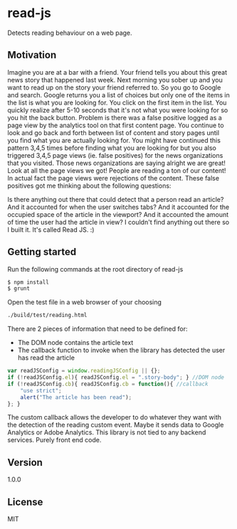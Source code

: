 # read-js
Detects reading behaviour on a web page.

## Motivation

Imagine you are at a bar with a friend.
Your friend tells you about this great news story that happened last week.
Next morning you sober up and you want to read up on the story your friend referred to.
So you go to Google and search.
Google returns you a list of choices but only one of the items in the list is what you are looking for.
You click on the first item in the list.
You quickly realize after 5-10 seconds that it's not what you were looking for so you hit the back button. Problem is there was a false positive logged as a page view by the analytics tool on that first content page.
You continue to look and go back and forth between list of content and story pages until you find what you are actually looking for.
You might have continued this pattern 3,4,5 times before finding what you are looking for but you also triggered 3,4,5 page views (ie. false positives) for the news organizations that you visited.
Those news organizations are saying alright we are great!
Look at all the page views we got!
People are reading a ton of our content!
In actual fact the page views were rejections of the content.
These false positives got me thinking about the following questions:

Is there anything out there that could detect that a person read an article?
And it accounted for when the user switches tabs?
And it accounted for the occupied space of the article in the viewport?
And it accounted the amount of time the user had the article in view?
I couldn't find anything out there so I built it.
It's called Read JS. :)

## Getting started
Run the following commands at the root directory of read-js
```sh
$ npm install
$ grunt
```

Open the test file in a web browser of your choosing
```sh
./build/test/reading.html
```

There are 2 pieces of information that need to be defined for:

  - The DOM node contains the article text
  - The callback function to invoke when the library has detected the user has read the article

```js
var readJSConfig = window.readingJSConfig || {};
if (!readJSConfig.el){ readJSConfig.el = ".story-body"; } //DOM node
if (!readJSConfig.cb){ readJSConfig.cb = function(){ //callback
    "use strict";
    alert("The article has been read");
}; }
```

The custom callback allows the developer to do whatever they want with the detection of the reading custom event. Maybe it sends data to Google Analytics or Adobe Analytics. This library is not tied to any backend services. Purely front end code.

## Version
1.0.0

## License

MIT